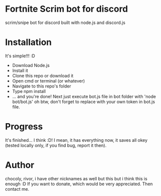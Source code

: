 # Fortnite Scrim bot for discord
scrim/snipe bot for discord built with node.js and discord.js

# Installation
It's simple!!! :D
- Download Node.js
- Install it
- Clone this repo or download it
- Open cmd or terminal (or whatever)
- Navigate to this repo's folder
- Type npm install
- ... and you're done! Next just execute bot.js file in bot folder with 'node bot/bot.js' oh btw, don't forget to replace with your own token in bot.js file.

# Progress
It's finished... I think :D! I mean, it has everything now, it saves all okey (tested locally only, if you find bug, report it then).

# Author
chocoly, rivor, i have other nicknames as well but this but i think this is enough :D
If you want to donate, which would be very appreciated. Then contact me.
